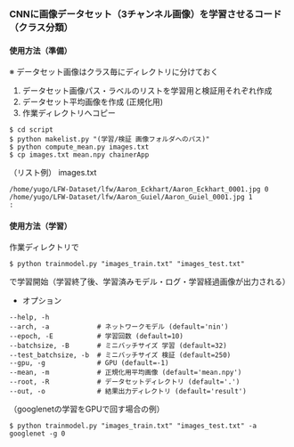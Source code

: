 
### CNNに画像データセット（3チャンネル画像）を学習させるコード（クラス分類）
#### 使用方法（準備）  
※ データセット画像はクラス毎にディレクトリに分けておく
1. データセット画像パス・ラベルのリストを学習用と検証用それぞれ作成
1. データセット平均画像を作成 (正規化用)
1. 作業ディレクトリへコピー
```
$ cd script
$ python makelist.py "(学習/検証 画像フォルダへのパス)"
$ python compute_mean.py images.txt
$ cp images.txt mean.npy chainerApp
```
（リスト例） images.txt
```
/home/yugo/LFW-Dataset/lfw/Aaron_Eckhart/Aaron_Eckhart_0001.jpg 0
/home/yugo/LFW-Dataset/lfw/Aaron_Guiel/Aaron_Guiel_0001.jpg 1
:
```

#### 使用方法（学習）  
作業ディレクトリで
```
$ python trainmodel.py "images_train.txt" "images_test.txt"
```
で学習開始（学習終了後、学習済みモデル・ログ・学習経過画像が出力される）
* オプション
```
--help, -h
--arch, -a            # ネットワークモデル (default='nin')
--epoch, -E           # 学習回数 (default=10)
--batchsize, -B       # ミニバッチサイズ 学習 (default=32)
--test_batchsize, -b  # ミニバッチサイズ 検証 (default=250)
--gpu, -g             # GPU (default=-1)
--mean, -m            # 正規化用平均画像 (default='mean.npy')
--root, -R            # データセットディレクトリ (default='.')  
--out, -o             # 結果出力ディレクトリ (default='result')  
```

（googlenetの学習をGPUで回す場合の例）  
```
$ python trainmodel.py "images_train.txt" "images_test.txt" -a googlenet -g 0
```

